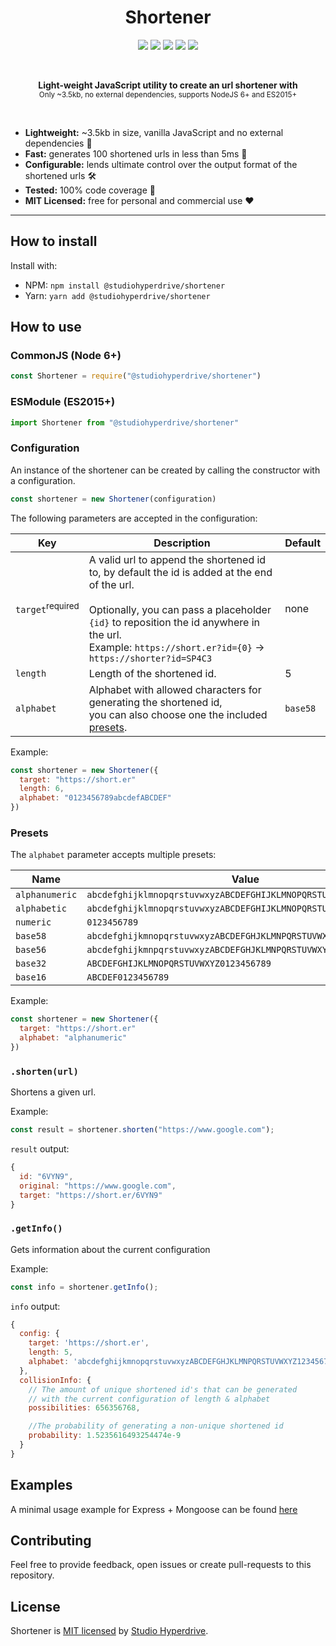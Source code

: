 <h1 align="center">
Shortener
</h1>

<p align="center">
<a href="#"><img src="https://img.shields.io/npm/v/@studiohyperdrive/shortener.svg?colorB=1C1676"></a>
<a href="#"><img src="https://img.shields.io/npm/dt/@studiohyperdrive/shortener.svg?colorB=785FC8"></a>
<a href="#"><img src="https://img.shields.io/bundlephobia/min/@studiohyperdrive/shortener.svg?colorB=82BBED"></a>
<a href="#"><img src="https://img.shields.io/badge/coverage-100%25-green.svg?colorB=FB9ED8"></a>
<a href="https://opensource.org/licenses/MIT"><img src="https://img.shields.io/badge/license-MIT-blue.svg?colorB=F342D7"></a>
</p>

<br>

<p align="center">
  <b>Light-weight JavaScript utility to create an url shortener with</b>
  <br>
  <sub>Only ~3.5kb, no external dependencies, supports NodeJS 6+ and ES2015+</sub>
</p>

<br>

-   **Lightweight:** ~3.5kb in size, vanilla JavaScript and no external dependencies 🐜
-   **Fast:** generates 100 shortened urls in less than 5ms 🚤
-   **Configurable:** lends ultimate control over the output format of the shortened urls 🛠️
-   **Tested:** 100% code coverage 🎉
-   **MIT Licensed:** free for personal and commercial use ❤️

* * *

## How to install

Install with:
- NPM: `npm install @studiohyperdrive/shortener`
- Yarn: `yarn add @studiohyperdrive/shortener`

## How to use

### CommonJS (Node 6+)

```javascript
const Shortener = require("@studiohyperdrive/shortener")
```

### ESModule  (ES2015+)

```javascript
import Shortener from "@studiohyperdrive/shortener"
```

### Configuration

An instance of the shortener can be created by calling the constructor with a configuration.

```javascript
const shortener = new Shortener(configuration)
```

The following parameters are accepted in the configuration:

| Key                         | Description                                                                                                                                                                                                                                                         | Default  |
|-----------------------------|---------------------------------------------------------------------------------------------------------------------------------------------------------------------------------------------------------------------------------------------------------------------|----------|
| `target`<sup>required</sup> | A valid url to append the shortened id to, by default the id is added at the end of the url. <br><br> Optionally, you can pass a placeholder `{id}` to reposition the id anywhere in the url. <br> Example: `https://short.er?id={0}` → `https://shorter?id=SP4C3`  | none     |
| `length`                    | Length of the shortened id.                                                                                                                                                                                                                                         | 5        |
| `alphabet`                  | Alphabet with allowed characters for generating the shortened id, <br> you can also choose one the included [presets](#presets).                                                                                                                                    | `base58` |

Example:

```javascript
const shortener = new Shortener({
  target: "https://short.er"
  length: 6,
  alphabet: "0123456789abcdefABCDEF"
})
```

### Presets

The `alphabet` parameter accepts multiple presets:

| Name           | Value                                                            |
| -------------- | ---------------------------------------------------------------- |
| `alphanumeric` | `abcdefghijklmnopqrstuvwxyzABCDEFGHIJKLMNOPQRSTUVWXYZ0123456789` |
| `alphabetic`   | `abcdefghijklmnopqrstuvwxyzABCDEFGHIJKLMNOPQRSTUVWXYZ`           |
| `numeric`      | `0123456789`                                                     |
| `base58`       | `abcdefghijkmnopqrstuvwxyzABCDEFGHJKLMNPQRSTUVWXYZ123456789`     |
| `base56`       | `abcdefghijkmnpqrstuvwxyzABCDEFGHJKLMNPQRSTUVWXYZ23456789`       |
| `base32`       | `ABCDEFGHIJKLMNOPQRSTUVWXYZ0123456789`                           |
| `base16`       | `ABCDEF0123456789`                                               |

Example:

```javascript
const shortener = new Shortener({
  target: "https://short.er"
  alphabet: "alphanumeric"
})
```

### `.shorten(url)`

Shortens a given url.

Example:

```javascript
const result = shortener.shorten("https://www.google.com");
```

`result` output:

```javascript
{
  id: "6VYN9",
  original: "https://www.google.com",
  target: "https://short.er/6VYN9"
}
```

### `.getInfo()`

Gets information about the current configuration

Example:

```javascript
const info = shortener.getInfo();
```

`info` output:

```javascript
{
  config: {
    target: 'https://short.er',
    length: 5,
    alphabet: 'abcdefghijkmnopqrstuvwxyzABCDEFGHJKLMNPQRSTUVWXYZ123456789'
  },
  collisionInfo: {
    // The amount of unique shortened id's that can be generated
    // with the current configuration of length & alphabet
    possibilities: 656356768,

    //The probability of generating a non-unique shortened id
    probability: 1.5235616493254474e-9
  }
}
```

## Examples

A minimal usage example for Express + Mongoose can be found [here](./examples/express-mongoose/README.MD)

## Contributing

Feel free to provide feedback, open issues or create pull-requests to this repository.

## License

Shortener is [MIT licensed](./LICENSE) by [Studio Hyperdrive](https://www.studiohyperdrive.be/).

